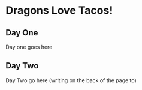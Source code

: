# Dragons Love Tacos! 

## Day One
Day one goes here
## Day Two
Day Two go here
(writing on the back of the page to)